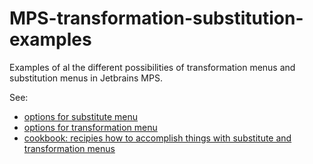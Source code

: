 # MPS-transformation-substitution-examples
Examples of al the different possibilities of transformation menus and substitution menus in Jetbrains MPS.

See:
* [options for substitute menu](doc/MPS-substitutions.md)
* [options for transformation menu](doc/MPS-transformations.md)
* [cookbook: recipies how to accomplish things with substitute and transformation menus](doc/MPS-substitutions-transformations-COOKBOOK.md)

